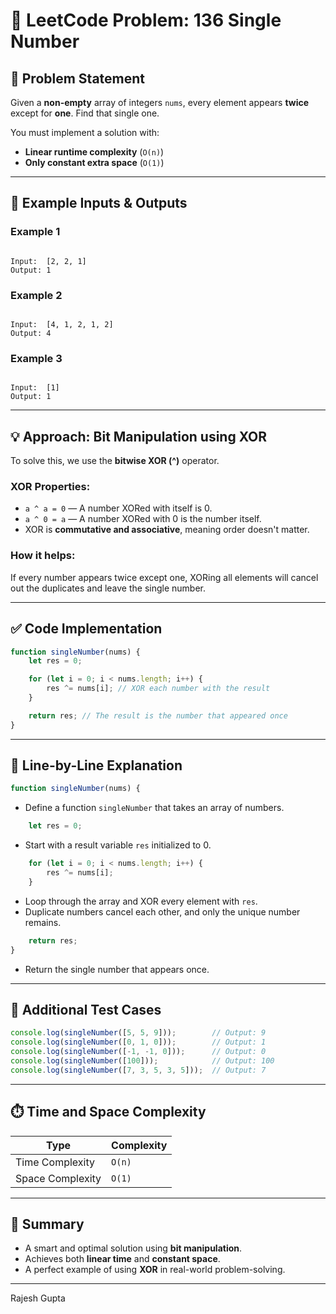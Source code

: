 # 🧠 LeetCode Problem: 136 Single Number

## 📌 Problem Statement

Given a **non-empty** array of integers `nums`, every element appears **twice** except for **one**. Find that single one.

You must implement a solution with:

- **Linear runtime complexity** (`O(n)`)
- **Only constant extra space** (`O(1)`)

---

## 🧪 Example Inputs & Outputs

### Example 1
```

Input:  [2, 2, 1]
Output: 1

```

### Example 2
```

Input:  [4, 1, 2, 1, 2]
Output: 4

```

### Example 3
```

Input:  [1]
Output: 1

````

---

## 💡 Approach: Bit Manipulation using XOR

To solve this, we use the **bitwise XOR (^)** operator.

### XOR Properties:
- `a ^ a = 0` — A number XORed with itself is 0.
- `a ^ 0 = a` — A number XORed with 0 is the number itself.
- XOR is **commutative and associative**, meaning order doesn't matter.

### How it helps:

If every number appears twice except one, XORing all elements will cancel out the duplicates and leave the single number.

---

## ✅ Code Implementation

```js
function singleNumber(nums) {
    let res = 0;

    for (let i = 0; i < nums.length; i++) {
        res ^= nums[i]; // XOR each number with the result
    }

    return res; // The result is the number that appeared once
}
````

---

## 🧠 Line-by-Line Explanation

```js
function singleNumber(nums) {
```

* Define a function `singleNumber` that takes an array of numbers.

```js
    let res = 0;
```

* Start with a result variable `res` initialized to 0.

```js
    for (let i = 0; i < nums.length; i++) {
        res ^= nums[i];
    }
```

* Loop through the array and XOR every element with `res`.
* Duplicate numbers cancel each other, and only the unique number remains.

```js
    return res;
}
```

* Return the single number that appears once.

---

## 🧪 Additional Test Cases

```js
console.log(singleNumber([5, 5, 9]));        // Output: 9
console.log(singleNumber([0, 1, 0]));        // Output: 1
console.log(singleNumber([-1, -1, 0]));      // Output: 0
console.log(singleNumber([100]));            // Output: 100
console.log(singleNumber([7, 3, 5, 3, 5]));  // Output: 7
```

---

## ⏱️ Time and Space Complexity

| Type             | Complexity |
| ---------------- | ---------- |
| Time Complexity  | `O(n)`     |
| Space Complexity | `O(1)`     |

---

## 📘 Summary

* A smart and optimal solution using **bit manipulation**.
* Achieves both **linear time** and **constant space**.
* A perfect example of using **XOR** in real-world problem-solving.

---
Rajesh Gupta